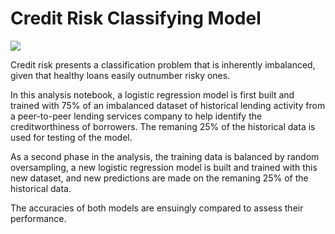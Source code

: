 # Credit Risk Classifying Model

![](https://www.paymentsjournal.com/wp-content/uploads/2020/06/16364-scaled.jpg)

Credit risk presents a classification problem that is inherently imbalanced, given that healthy loans easily outnumber risky ones. 

In this analysis notebook, a logistic regression model is first built and trained with 75% of an imbalanced dataset of historical lending activity from a peer-to-peer lending services company to help identify the creditworthiness of borrowers. The remaning 25% of the historical data is used for testing of the model. 

As a second phase in the analysis, the training data is balanced by random oversampling, a new logistic regression model is built and trained with this new dataset, and new predictions are made on the remaning 25% of the historical data.

The accuracies of both models are ensuingly compared to assess their performance.

